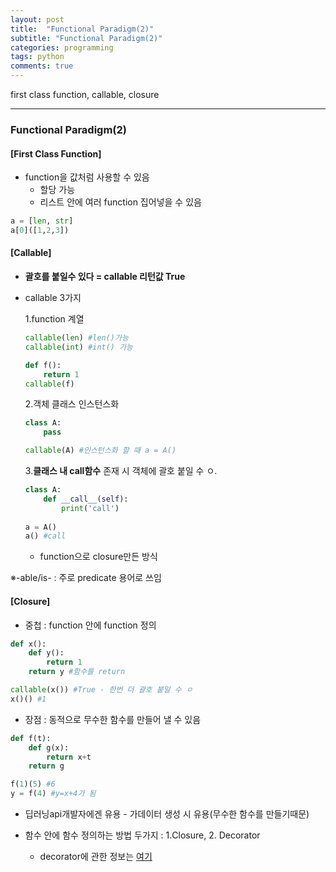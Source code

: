 ```yaml
---
layout: post
title:  "Functional Paradigm(2)"
subtitle: "Functional Paradigm(2)"
categories: programming
tags: python
comments: true
---
```


first class function, callable, closure

---

### Functional Paradigm(2)



#### [First Class Function]

- function을 값처럼 사용할 수 있음
  - 할당 가능
  - 리스트 안에 여러 function 집어넣을 수 있음

~~~python
a = [len, str]
a[0]([1,2,3])
~~~



#### [Callable]

- **괄호를 붙일수 있다 = callable 리턴값 True**

- callable 3가지

  1.function 계열

  ~~~python
  callable(len) #len()가능
  callable(int) #int() 가능
  
  def f():
      return 1
  callable(f)
  ~~~

  2.객체 클래스 인스턴스화

  ~~~python
  class A:
      pass
  
  callable(A) #인스턴스화 할 때 a = A()
  ~~~

  3.**클래스 내 call함수** 존재 시 객체에 괄호 붙일 수 ㅇ.

  ~~~python
  class A:
      def __call__(self):
          print('call')
          
  a = A()
  a() #call
  ~~~

  - function으로 closure만든 방식



※-able/is- : 주로 predicate 용어로 쓰임



#### [Closure]

- 중첩 : function 안에 function 정의

~~~python
def x():
    def y():
        return 1
    return y #함수를 return

callable(x()) #True - 한번 더 괄호 붙일 수 ㅇ
x()() #1
~~~



- 장점 : 동적으로 무수한 함수를 만들어 낼 수 있음

~~~python
def f(t):
    def g(x):
        return x+t
    return g

f(1)(5) #6
y = f(4) #y=x+4가 됨
~~~

- 딥러닝api개발자에겐 유용 - 가데이터 생성 시 유용(무수한 함수를 만들기때문)

- 함수 안에 함수 정의하는 방법 두가지 : 1.Closure, 2. Decorator
  - decorator에 관한 정보는 [여기](https://popo97kr.github.io/)

